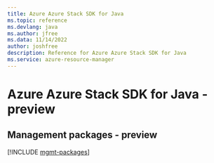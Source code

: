 ```yaml
---
title: Azure Azure Stack SDK for Java
ms.topic: reference
ms.devlang: java
ms.author: jfree
ms.data: 11/14/2022
author: joshfree
description: Reference for Azure Azure Stack SDK for Java
ms.service: azure-resource-manager
---
```

# Azure Azure Stack SDK for Java - preview

## Management packages - preview
[!INCLUDE [mgmt-packages](azure-stack-mgmt-index.md)]